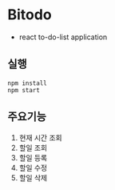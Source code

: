 # Bitodo

-  react to-do-list application

## 실행

```
npm install
npm start
```

## 주요기능

1. 현재 시간 조회
2. 할일 조회
3. 할일 등록
4. 할일 수정
5. 할일 삭제
